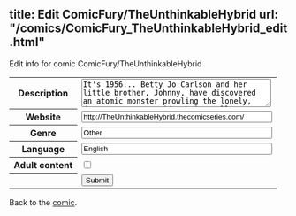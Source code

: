 title: Edit ComicFury/TheUnthinkableHybrid
url: "/comics/ComicFury_TheUnthinkableHybrid_edit.html"
---
Edit info for comic ComicFury/TheUnthinkableHybrid

<form name="comic" action="http://gaepostmail.appspot.com/comic/" method="post">
<table class="comicinfo">
<tr>
<th>Description</th><td><textarea name="description" cols="40" rows="3">It's 1956... Betty Jo Carlson and her little brother, Johnny, have discovered an atomic monster prowling the lonely, desert canyon outside their small, California town. Along with their friends, Skip Walters, and the curmudgeonly Professor Willoughby, Jo and Johnny try to keep the monster out of trouble while weathering the suspicions and prejudices of Cold War America.</textarea></td>
</tr>
<tr>
<th>Website</th><td><input type="text" name="url" value="http://TheUnthinkableHybrid.thecomicseries.com/" size="40"/></td>
</tr>
<tr>
<th>Genre</th><td><input type="text" name="genre" value="Other" size="40"/></td>
</tr>
<tr>
<th>Language</th><td><input type="text" name="language" value="English" size="40"/></td>
</tr>
<tr>
<th>Adult content</th><td><input type="checkbox" name="adult" value="adult" /></td>
</tr>
<tr>
<th></th><td>
<input type="hidden" name="comic" value="ComicFury_TheUnthinkableHybrid" />
<input type="submit" name="submit" value="Submit" />
</td>
</tr>
</table>
</form>

Back to the [comic](ComicFury_TheUnthinkableHybrid.html).
